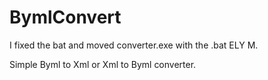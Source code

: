 # BymlConvert

I fixed the bat and moved converter.exe with the .bat 
ELY M. 


Simple Byml to Xml or Xml to Byml converter.
